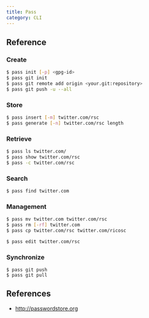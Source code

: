```yaml
---
title: Pass
category: CLI
---
```


Reference
---------

### Create

``` bash
$ pass init [-p] <gpg-id>
$ pass git init
$ pass git remote add origin <your.git:repository>
$ pass git push -u --all
```

### Store

``` bash
$ pass insert [-m] twitter.com/rsc
$ pass generate [-n] twitter.com/rsc length
```

### Retrieve

``` bash
$ pass ls twitter.com/
$ pass show twitter.com/rsc
$ pass -c twitter.com/rsc
```

### Search

``` bash
$ pass find twitter.com
```

### Management

``` bash
$ pass mv twitter.com twitter.com/rsc
$ pass rm [-rf] twitter.com
$ pass cp twitter.com/rsc twitter.com/ricosc
```

``` bash
$ pass edit twitter.com/rsc
```

### Synchronize

```
$ pass git push
$ pass git pull
```

## References

* <http://passwordstore.org>
